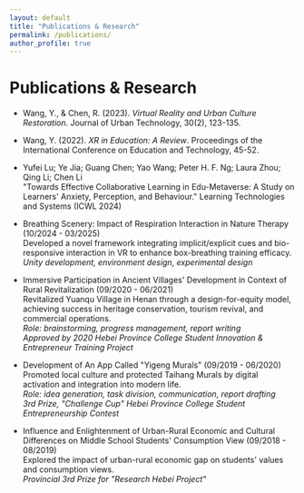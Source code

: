 ```yaml
---
layout: default
title: "Publications & Research"
permalink: /publications/
author_profile: true
---
```


# Publications & Research

- Wang, Y., & Chen, R. (2023). *Virtual Reality and Urban Culture Restoration*. Journal of Urban Technology, 30(2), 123-135.
- Wang, Y. (2022). *XR in Education: A Review*. Proceedings of the International Conference on Education and Technology, 45-52.

- Yufei Lu; Ye Jia; Guang Chen; Yao Wang; Peter H. F. Ng; Laura Zhou; Qing Li; Chen Li  
  "Towards Effective Collaborative Learning in Edu-Metaverse: A Study on Learners' Anxiety, Perception, and Behaviour." Learning Technologies and Systems (ICWL 2024)

- Breathing Scenery: Impact of Respiration Interaction in Nature Therapy (10/2024 - 03/2025)  
  Developed a novel framework integrating implicit/explicit cues and bio-responsive interaction in VR to enhance box-breathing training efficacy.  
  *Unity development, environment design, experimental design*

- Immersive Participation in Ancient Villages' Development in Context of Rural Revitalization (09/2020 - 06/2021)  
  Revitalized Yuanqu Village in Henan through a design-for-equity model, achieving success in heritage conservation, tourism revival, and commercial operations.  
  *Role: brainstorming, progress management, report writing*  
  *Approved by 2020 Hebei Province College Student Innovation & Entrepreneur Training Project*

- Development of An App Called "Yigeng Murals" (09/2019 - 06/2020)  
  Promoted local culture and protected Taihang Murals by digital activation and integration into modern life.  
  *Role: idea generation, task division, communication, report drafting*  
  *3rd Prize, "Challenge Cup" Hebei Province College Student Entrepreneurship Contest*

- Influence and Enlightenment of Urban-Rural Economic and Cultural Differences on Middle School Students' Consumption View (09/2018 - 08/2019)  
  Explored the impact of urban-rural economic gap on students' values and consumption views.  
  *Provincial 3rd Prize for "Research Hebei Project"* 